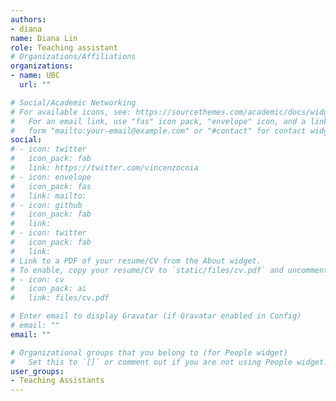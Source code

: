 ```yaml
---
authors:
- diana
name: Diana Lin
role: Teaching assistant
# Organizations/Affiliations
organizations:
- name: UBC
  url: ""

# Social/Academic Networking
# For available icons, see: https://sourcethemes.com/academic/docs/widgets/#icons
#   For an email link, use "fas" icon pack, "envelope" icon, and a link in the
#   form "mailto:your-email@example.com" or "#contact" for contact widget.
social:
# - icon: twitter
#   icon_pack: fab
#   link: https://twitter.com/vincenzocoia
# - icon: envelope
#   icon_pack: fas
#   link: mailto:
# - icon: github
#   icon_pack: fab
#   link: 
# - icon: twitter
#   icon_pack: fab
#   link: 
# Link to a PDF of your resume/CV from the About widget.
# To enable, copy your resume/CV to `static/files/cv.pdf` and uncomment the lines below.  
# - icon: cv
#   icon_pack: ai
#   link: files/cv.pdf

# Enter email to display Gravatar (if Gravatar enabled in Config)
# email: ""
email: ""

# Organizational groups that you belong to (for People widget)
#   Set this to `[]` or comment out if you are not using People widget.  
user_groups:
- Teaching Assistants
---
```

